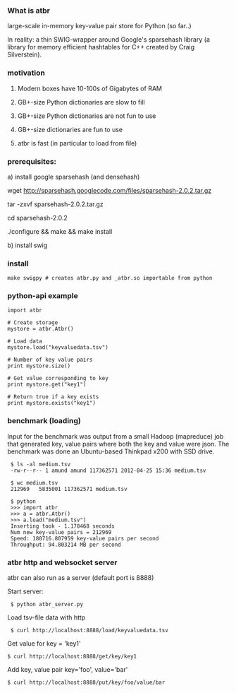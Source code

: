 ### What is atbr

large-scale in-memory key-value pair store for Python (so far..)

In reality: a thin SWIG-wrapper around Google's sparsehash library (a
library for memory efficient hashtables for C++ created by Craig
Silverstein).

### motivation
1) Modern boxes have 10-100s of Gigabytes of RAM

2) GB+-size Python dictionaries are slow to fill

3) GB+-size Python dictionaries are not fun to use

4) GB+-size dictionaries are fun to use

5) atbr is fast (in particular to load from file)

### prerequisites:
a) install google sparsehash (and densehash)

   wget http://sparsehash.googlecode.com/files/sparsehash-2.0.2.tar.gz

   tar -zxvf sparsehash-2.0.2.tar.gz

   cd sparsehash-2.0.2

   ./configure && make && make install

b) install swig

### install

    make swigpy # creates atbr.py and _atbr.so importable from python

### python-api example

    import atbr

    # Create storage
    mystore = atbr.Atbr()

    # Load data
    mystore.load("keyvaluedata.tsv")

    # Number of key value pairs
    print mystore.size()

    # Get value corresponding to key
    print mystore.get("key1")
    
    # Return true if a key exists
    print mystore.exists("key1")

### benchmark (loading)    

Input for the benchmark was output from a small Hadoop (mapreduce) job
that generated key, value pairs where both the key and value were
json. The benchmark was done an Ubuntu-based Thinkpad x200 with SSD
drive.

     $ ls -al medium.tsv
     -rw-r--r-- 1 amund amund 117362571 2012-04-25 15:36 medium.tsv

     $ wc medium.tsv
     212969   5835001 117362571 medium.tsv
     
     $ python
     >>> import atbr
     >>> a = atbr.Atbr()
     >>> a.load("medium.tsv")
     Inserting took - 1.178468 seconds
     Num new key-value pairs = 212969
     Speed: 180716.807959 key-value pairs per second
     Throughput: 94.803214 MB per second

### atbr http and websocket server

atbr can also run as a server (default port is 8888)

Start server:

     $ python atbr_server.py

Load tsv-file data with http     

     $ curl http://localhost:8888/load/keyvaluedata.tsv

Get value for key = 'key1'

    $ curl http://localhost:8888/get/key/key1

Add key, value pair key='foo', value='bar'

    $ curl http://localhost:8888/put/key/foo/value/bar


    
    

     

    



